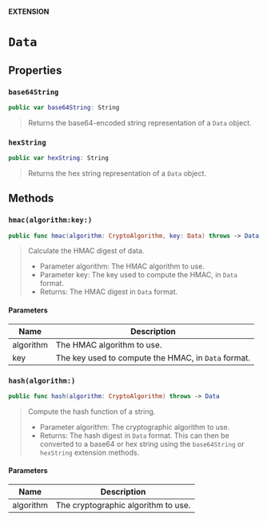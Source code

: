 **EXTENSION**

# `Data`

## Properties
### `base64String`

```swift
public var base64String: String
```

> Returns the base64-encoded string representation of a `Data` object.

### `hexString`

```swift
public var hexString: String
```

> Returns the hex string representation of a `Data` object.

## Methods
### `hmac(algorithm:key:)`

```swift
public func hmac(algorithm: CryptoAlgorithm, key: Data) throws -> Data
```

> Calculate the HMAC digest of data.
> - Parameter algorithm: The HMAC algorithm to use.
> - Parameter key: The key used to compute the HMAC, in `Data` format.
> - Returns: The HMAC digest in `Data` format.

#### Parameters

| Name | Description |
| ---- | ----------- |
| algorithm | The HMAC algorithm to use. |
| key | The key used to compute the HMAC, in `Data` format. |

### `hash(algorithm:)`

```swift
public func hash(algorithm: CryptoAlgorithm) throws -> Data
```

> Compute the hash function of a string.
> - Parameter algorithm: The cryptographic algorithm to use.
> - Returns: The hash digest in `Data` format. This can then be converted to a base64 or hex
>            string using the `base64String` or `hexString` extension methods.

#### Parameters

| Name | Description |
| ---- | ----------- |
| algorithm | The cryptographic algorithm to use. |